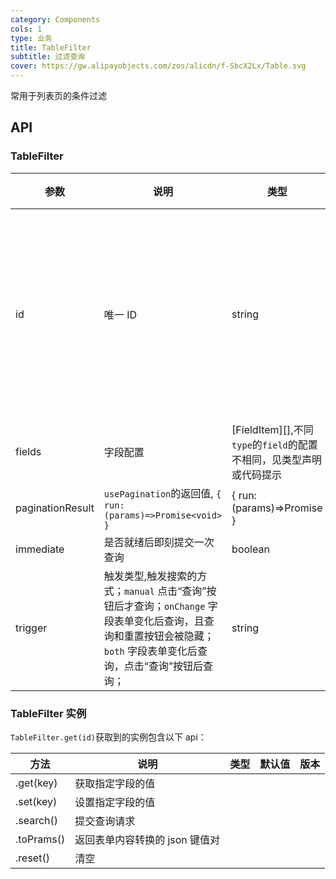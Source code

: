 ```yaml
---
category: Components
cols: 1
type: 业务
title: TableFilter
subtitle: 过滤查询
cover: https://gw.alipayobjects.com/zos/alicdn/f-SbcX2Lx/Table.svg
---
```


常用于列表页的条件过滤

## API

### TableFilter

| 参数 | 说明 | 类型 | 默认值 | 版本 |
| --- | --- | --- | --- | --- |
| id | 唯一 ID | string | 默认使用当前路由字符串作为 id，如果同一路由下使用了多个，需要手动指定唯一 id |  |
| fields | 字段配置 | [FieldItem]\[],不同`type`的`field`的配置不相同，见类型声明或代码提示 | [] |  |
| paginationResult | `usePagination`的返回值, `{ run: (params)=>Promise<void> }` | { run: (params)=>Promise<void> } | - |  |
| immediate | 是否就绪后即刻提交一次查询 | boolean | `false` |  |
| trigger | 触发类型,触发搜索的方式；`manual` 点击“查询”按钮后才查询；`onChange` 字段表单变化后查询，且查询和重置按钮会被隐藏； `both` 字段表单变化后查询，点击“查询”按钮后查询； | string | `manual` |  |

### TableFilter 实例

`TableFilter.get(id)`获取到的实例包含以下 api：

| 方法       | 说明                           | 类型 | 默认值 | 版本 |
| ---------- | ------------------------------ | ---- | ------ | ---- |
| .get(key)  | 获取指定字段的值               |      |        |      |
| .set(key)  | 设置指定字段的值               |      |        |
| .search()  | 提交查询请求                   |      |        |      |
| .toPrams() | 返回表单内容转换的 json 键值对 |      |        |      |
| .reset()   | 清空                           |      |        |      |
